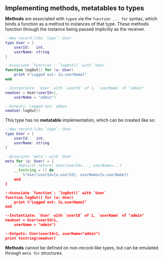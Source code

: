 <h2 style="margin:0; line-height:1.1;">Implementing methods, metatables to types</h2>

**Methods** are associated with `type`s via the `function ... for` syntax, which binds a function as a method to instances of that type. These methods function through the instance being passed implicitly as the receiver.

```lua
--New record-like `type`: User
type User = {
    userId:   int,
    userName: string
}

--Associate `function`: `logOut()` with `User`
function logOut() for (u: User)
    print %"Logged out: {u.userName}"
end

--Instantiate: `User` with `userId` of 1, `userName` of "admin"
newUser = User(userId=1,
    userName = "admin")

--Outputs: Logged out: admin
newUser.logOut()
```

This type has no **metatable** implementation, which can be created like so:

```lua
--New record-like `type`: User
type User = {
    userId:   int,
    userName: string
}

--Associate `meta`: with `User`
meta for (u: User) = {
    --Implicit return: User(userId=..., userName=...)
    __tostring = () do
        %"User(userId={u.userId}, userName={u.userName})
    end
}

--Associate `function`: `logOut()` with `User`
function logOut() for (u: User)
    print %"Logged out: {u.userName}"
end

--Instantiate: `User` with `userId` of 1, `userName` of "admin"
newUser = User(userId=1,
    userName = "admin")

--Outputs: User(userId=1, userName="admin")
print tostring(newUser)
```

**Methods** cannot be defined on non-record-like types, but can be emulated through `meta for` structures.